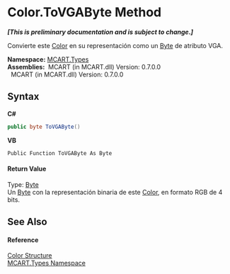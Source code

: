 # Color.ToVGAByte Method 
 _**\[This is preliminary documentation and is subject to change.\]**_

Convierte este <a href="b2f59482-b5b7-a7aa-b3e0-1a7c0ef43382">Color</a> en su representación como un <a href="http://msdn2.microsoft.com/es-es/library/yyb1w04y" target="_blank">Byte</a> de atributo VGA.

**Namespace:**&nbsp;<a href="c5168ca1-3831-8d0b-91b8-6ec8e54f9c51">MCART.Types</a><br />**Assemblies:**&nbsp;&nbsp;MCART (in MCART.dll) Version: 0.7.0.0<br />&nbsp;&nbsp;MCART (in MCART.dll) Version: 0.7.0.0<br />

## Syntax

**C#**<br />
``` C#
public byte ToVGAByte()
```

**VB**<br />
``` VB
Public Function ToVGAByte As Byte
```


#### Return Value
Type: <a href="http://msdn2.microsoft.com/es-es/library/yyb1w04y" target="_blank">Byte</a><br />Un <a href="http://msdn2.microsoft.com/es-es/library/yyb1w04y" target="_blank">Byte</a> con la representación binaria de este <a href="b2f59482-b5b7-a7aa-b3e0-1a7c0ef43382">Color</a>, en formato RGB de 4 bits.

## See Also


#### Reference
<a href="b2f59482-b5b7-a7aa-b3e0-1a7c0ef43382">Color Structure</a><br /><a href="c5168ca1-3831-8d0b-91b8-6ec8e54f9c51">MCART.Types Namespace</a><br />